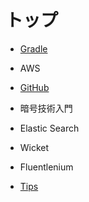 # トップ

* [Gradle](/gradle/index.html) 

* AWS

* [GitHub](/github/index.html)

* 暗号技術入門

* Elastic Search

* Wicket

* Fluentlenium

* [Tips](/others/index.html)
